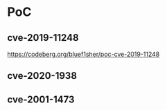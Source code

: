
# PoC


## cve-2019-11248 
https://codeberg.org/bluef1sher/poc-cve-2019-11248

## cve-2020-1938

## cve-2001-1473

